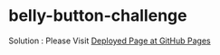 # belly-button-challenge



Solution :
Please Visit [Deployed Page at GitHub Pages](https://crebello711.github.io/belly-button-challenge/)
